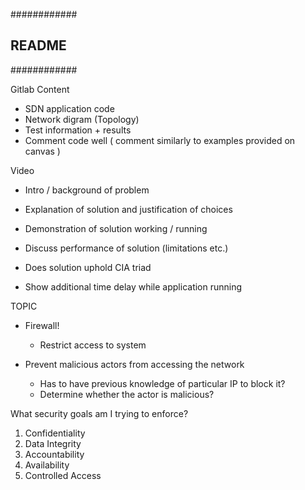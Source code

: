 ############
## README ##
############

Gitlab Content

- SDN application code
- Network digram (Topology)
- Test information + results
- Comment code well ( comment similarly to examples provided on canvas )

Video

- Intro / background of problem
- Explanation of solution and justification of choices
- Demonstration of solution working / running
- Discuss performance of solution (limitations etc.)

- Does solution uphold CIA triad

- Show additional time delay while application running

TOPIC
 
- Firewall!
	- Restrict access to system

- Prevent malicious actors from accessing the network
	- Has to have previous knowledge of particular IP to block it?
	- Determine whether the actor is malicious?

What security goals am I trying to enforce?

1. Confidentiality
2. Data Integrity
3. Accountability
4. Availability
5. Controlled Access